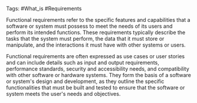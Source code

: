 Tags: #What_is #Requirements 

Functional requirements refer to the specific features and capabilities that a software or system must possess to meet the needs of its users and perform its intended functions. These requirements typically describe the tasks that the system must perform, the data that it must store or manipulate, and the interactions it must have with other systems or users.

Functional requirements are often expressed as use cases or user stories and can include details such as input and output requirements, performance standards, security and accessibility needs, and compatibility with other software or hardware systems. They form the basis of a software or system's design and development, as they outline the specific functionalities that must be built and tested to ensure that the software or system meets the user's needs and objectives.

